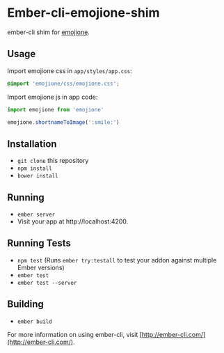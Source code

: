 # Ember-cli-emojione-shim

ember-cli shim for [emojione](http://emojione.com/).

## Usage

Import emojione css in `app/styles/app.css`:
```css
@import 'emojione/css/emojione.css';
```

Import emojione js in app code:
```javascript
import emojione from 'emojione'

emojione.shortnameToImage(':smile:')
```

## Installation

* `git clone` this repository
* `npm install`
* `bower install`

## Running

* `ember server`
* Visit your app at http://localhost:4200.

## Running Tests

* `npm test` (Runs `ember try:testall` to test your addon against multiple Ember versions)
* `ember test`
* `ember test --server`

## Building

* `ember build`

For more information on using ember-cli, visit [http://ember-cli.com/](http://ember-cli.com/).
